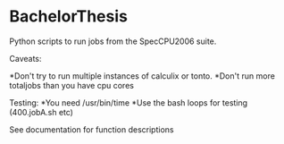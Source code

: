 # BachelorThesis

Python scripts to run jobs from the SpecCPU2006 suite.

Caveats:

  *Don't try to run multiple instances of calculix or tonto.
  *Don't run more totaljobs than you have cpu cores

Testing:
  *You need /usr/bin/time 
  *Use the bash loops for testing (400.jobA.sh etc)
  
See documentation for function descriptions
